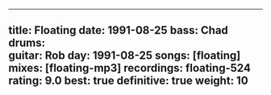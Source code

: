 
---
title: Floating
date: 1991-08-25
bass:	Chad
drums:	
guitar:	Rob
day: 1991-08-25
songs: [floating]
mixes: [floating-mp3]
recordings: floating-524
rating: 9.0
best: true
definitive: true
weight: 10
---
